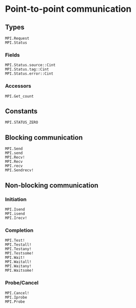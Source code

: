 # Point-to-point communication

## Types

```@docs
MPI.Request
MPI.Status
```

### Fields

```
MPI.Status.source::Cint
MPI.Status.tag::Cint
MPI.Status.error::Cint
```

### Accessors

```@docs
MPI.Get_count
```

## Constants

```@docs
MPI.STATUS_ZERO
```

## Blocking communication

```@docs
MPI.Send
MPI.send
MPI.Recv!
MPI.Recv
MPI.recv
MPI.Sendrecv!
```

## Non-blocking communication

### Initiation

```@docs
MPI.Isend
MPI.isend
MPI.Irecv!
```

### Completion

```@docs
MPI.Test!
MPI.Testall!
MPI.Testany!
MPI.Testsome!
MPI.Wait!
MPI.Waitall!
MPI.Waitany!
MPI.Waitsome!
```

### Probe/Cancel

```@docs
MPI.Cancel!
MPI.Iprobe
MPI.Probe
```
